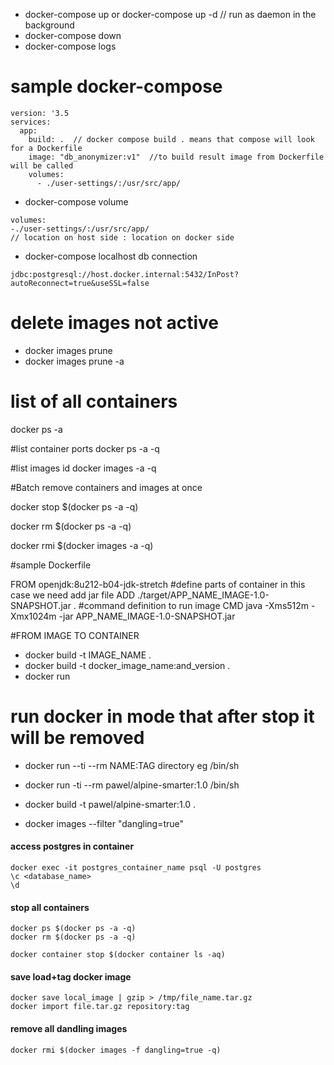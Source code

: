 * docker-compose up or docker-compose up -d // run as daemon in the background
* docker-compose down
* docker-compose logs

# sample docker-compose

```
version: '3.5
services:
  app:
    build: .  // docker compose build . means that compose will look for a Dockerfile
    image: "db_anonymizer:v1"  //to build result image from Dockerfile will be called
    volumes:
      - ./user-settings/:/usr/src/app/
```

* docker-compose volume
```
volumes:
-./user-settings/:/usr/src/app/
// location on host side : location on docker side
```
* docker-compose localhost db connection
```
jdbc:postgresql://host.docker.internal:5432/InPost?autoReconnect=true&useSSL=false
```

# delete images not active
* docker images prune
* docker images prune -a

# list of all containers
docker ps -a

#list container ports
docker ps -a -q

#list images id
docker images -a -q

#Batch remove containers and images at once

docker stop $(docker ps -a -q)

docker rm $(docker ps -a -q)

docker rmi $(docker images -a -q)

#sample Dockerfile

FROM openjdk:8u212-b04-jdk-stretch
#define parts of container in this case we need add jar file
ADD ./target/APP_NAME_IMAGE-1.0-SNAPSHOT.jar .
#command definition to run image
CMD java -Xms512m -Xmx1024m -jar APP_NAME_IMAGE-1.0-SNAPSHOT.jar

#FROM IMAGE TO CONTAINER

* docker build -t IMAGE_NAME .
* docker build -t docker_image_name:and_version .
* docker run

# run docker in mode that after stop it will be removed
* docker run --ti --rm NAME:TAG directory eg /bin/sh

* docker run -ti --rm pawel/alpine-smarter:1.0 /bin/sh

* docker build -t pawel/alpine-smarter:1.0 .

* docker images --filter "dangling=true"

#### access postgres in container

    docker exec -it postgres_container_name psql -U postgres
    \c <database_name>
    \d

#### stop all containers

    docker ps $(docker ps -a -q)
    docker rm $(docker ps -a -q)
    
    docker container stop $(docker container ls -aq)
    
    
#### save load+tag docker image
    docker save local_image | gzip > /tmp/file_name.tar.gz
    docker import file.tar.gz repository:tag
    
#### remove all dandling images
    docker rmi $(docker images -f dangling=true -q)
    



    
    

